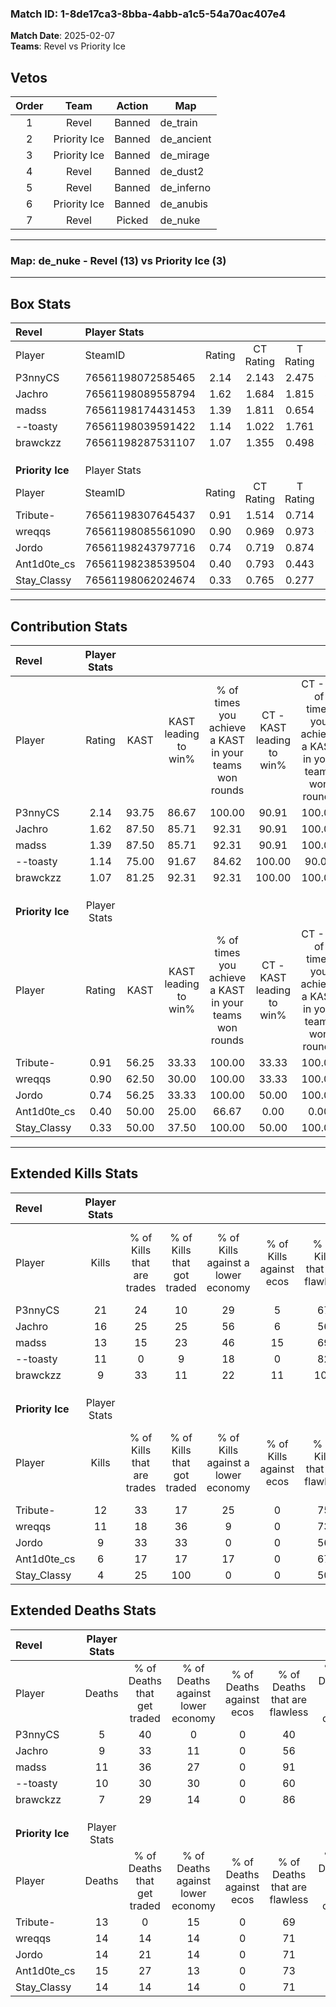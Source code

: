 ### Match ID: 1-8de17ca3-8bba-4abb-a1c5-54a70ac407e4  
**Match Date**: 2025-02-07  
**Teams**: Revel vs Priority Ice  

## Vetos  

| Order | Team | Action | Map |
| :---: | :--: | :----: | --- |
| 1 | Revel | Banned | de_train |
| 2 | Priority Ice | Banned | de_ancient |
| 3 | Priority Ice | Banned | de_mirage |
| 4 | Revel | Banned | de_dust2 |
| 5 | Revel | Banned | de_inferno |
| 6 | Priority Ice | Banned | de_anubis |
| 7 | Revel | Picked | de_nuke |

---  

### **Map**: de_nuke - Revel (13) vs Priority Ice (3)  
---  

## Box Stats  

| **Revel**        | Player Stats      |        |           |          |       |       |       |         |        |      |     |
| :- | :- | :-: | :-: | :-: | :-: | :-: | :-: | :-: | :-: | :-: | :-: |
| Player           | SteamID           | Rating | CT Rating | T Rating | KAST  |  ADR  | Kills | Assists | Deaths | K/D  | HS% |
| P3nnyCS          | 76561198072585465 |  2.14  |   2.143   |  2.475   | 93.75 | 124.8 |  21   |    5    |   5    | 4.20 | 71  |
| Jachro           | 76561198089558794 |  1.62  |   1.684   |  1.815   | 87.50 | 96.4  |  16   |    7    |   9    | 1.78 | 56  |
| madss            | 76561198174431453 |  1.39  |   1.811   |  0.654   | 87.50 | 96.1  |  13   |    7    |   11   | 1.18 | 69  |
| --toasty         | 76561198039591422 |  1.14  |   1.022   |  1.761   | 75.00 | 80.6  |  11   |    2    |   10   | 1.10 | 63  |
| brawckzz         | 76561198287531107 |  1.07  |   1.355   |  0.498   | 81.25 | 48.1  |   9   |    2    |   7    | 1.29 | 33  |
|                  |                   |        |           |          |       |       |       |         |        |      |     |
|                  |                   |        |           |          |       |       |       |         |        |      |     |
|                  |                   |        |           |          |       |       |       |         |        |      |     |
| **Priority Ice** | Player Stats      |        |           |          |       |       |       |         |        |      |     |
| Player           | SteamID           | Rating | CT Rating | T Rating | KAST  |  ADR  | Kills | Assists | Deaths | K/D  | HS% |
| Tribute-         | 76561198307645437 |  0.91  |   1.514   |  0.714   | 56.25 | 68.8  |  12   |    1    |   13   | 0.92 | 50  |
| wreqqs           | 76561198085561090 |  0.90  |   0.969   |  0.973   | 62.50 | 76.6  |  11   |    2    |   14   | 0.79 | 63  |
| Jordo            | 76561198243797716 |  0.74  |   0.719   |  0.874   | 56.25 | 70.3  |   9   |    3    |   14   | 0.64 | 66  |
| Ant1d0te_cs      | 76561198238539504 |  0.40  |   0.793   |  0.443   | 50.00 | 41.8  |   6   |    2    |   15   | 0.40 | 83  |
| Stay_Classy      | 76561198062024674 |  0.33  |   0.765   |  0.277   | 50.00 | 42.7  |   4   |    3    |   14   | 0.29 | 75  |
---  

## Contribution Stats  

| **Revel**        | Player Stats |       |                      |                                                        |                           |                                                             |                          |                                                            |
| :- | :-: | :-: | :-: | :-: | :-: | :-: | :-: | :-: |
| Player           |    Rating    | KAST  | KAST leading to win% | % of times you achieve a KAST in your teams won rounds | CT - KAST leading to win% | CT - % of times you achieve a KAST in your teams won rounds | T - KAST leading to win% | T - % of times you achieve a KAST in your teams won rounds |
| P3nnyCS          |     2.14     | 93.75 |        86.67         |                         100.00                         |           90.91           |                           100.00                            |          75.00           |                           100.00                           |
| Jachro           |     1.62     | 87.50 |        85.71         |                         92.31                          |           90.91           |                           100.00                            |          66.67           |                           66.67                            |
| madss            |     1.39     | 87.50 |        85.71         |                         92.31                          |           90.91           |                           100.00                            |          66.67           |                           66.67                            |
| --toasty         |     1.14     | 75.00 |        91.67         |                         84.62                          |          100.00           |                            90.00                            |          66.67           |                           66.67                            |
| brawckzz         |     1.07     | 81.25 |        92.31         |                         92.31                          |          100.00           |                           100.00                            |          66.67           |                           66.67                            |
|                  |              |       |                      |                                                        |                           |                                                             |                          |                                                            |
|                  |              |       |                      |                                                        |                           |                                                             |                          |                                                            |
|                  |              |       |                      |                                                        |                           |                                                             |                          |                                                            |
| **Priority Ice** | Player Stats |       |                      |                                                        |                           |                                                             |                          |                                                            |
| Player           |    Rating    | KAST  | KAST leading to win% | % of times you achieve a KAST in your teams won rounds | CT - KAST leading to win% | CT - % of times you achieve a KAST in your teams won rounds | T - KAST leading to win% | T - % of times you achieve a KAST in your teams won rounds |
| Tribute-         |     0.91     | 56.25 |        33.33         |                         100.00                         |           33.33           |                           100.00                            |          33.33           |                           100.00                           |
| wreqqs           |     0.90     | 62.50 |        30.00         |                         100.00                         |           33.33           |                           100.00                            |          28.57           |                           100.00                           |
| Jordo            |     0.74     | 56.25 |        33.33         |                         100.00                         |           50.00           |                           100.00                            |          28.57           |                           100.00                           |
| Ant1d0te_cs      |     0.40     | 50.00 |        25.00         |                         66.67                          |           0.00            |                            0.00                             |          33.33           |                           100.00                           |
| Stay_Classy      |     0.33     | 50.00 |        37.50         |                         100.00                         |           50.00           |                           100.00                            |          33.33           |                           100.00                           |
---  

## Extended Kills Stats  

| **Revel**        | Player Stats |                            |                            |                                    |                         |                              |                                 |                                       |                    |           |
| :- | :-: | :-: | :-: | :-: | :-: | :-: | :-: | :-: | :-: | :-: |
| Player           |    Kills     | % of Kills that are trades | % of Kills that got traded | % of Kills against a lower economy | % of Kills against ecos | % of Kills that are flawless | % of Kills that are close duels | % of Kills that are assisted by flash | Pistol Round Kills | AWP Kills |
| P3nnyCS          |      21      |             24             |             10             |                 29                 |            5            |              67              |                0                |                   5                   |         3          |     0     |
| Jachro           |      16      |             25             |             25             |                 56                 |            6            |              56              |                0                |                   0                   |         2          |     0     |
| madss            |      13      |             15             |             23             |                 46                 |           15            |              69              |                8                |                   0                   |         1          |     0     |
| --toasty         |      11      |             0              |             9              |                 18                 |            0            |              82              |                0                |                   9                   |         2          |     0     |
| brawckzz         |      9       |             33             |             11             |                 22                 |           11            |             100              |                0                |                   0                   |         0          |     5     |
|                  |              |                            |                            |                                    |                         |                              |                                 |                                       |                    |           |
|                  |              |                            |                            |                                    |                         |                              |                                 |                                       |                    |           |
|                  |              |                            |                            |                                    |                         |                              |                                 |                                       |                    |           |
| **Priority Ice** | Player Stats |                            |                            |                                    |                         |                              |                                 |                                       |                    |           |
| Player           |    Kills     | % of Kills that are trades | % of Kills that got traded | % of Kills against a lower economy | % of Kills against ecos | % of Kills that are flawless | % of Kills that are close duels | % of Kills that are assisted by flash | Pistol Round Kills | AWP Kills |
| Tribute-         |      12      |             33             |             17             |                 25                 |            0            |              75              |                0                |                   0                   |         2          |     0     |
| wreqqs           |      11      |             18             |             36             |                 9                  |            0            |              73              |                0                |                   0                   |         4          |     2     |
| Jordo            |      9       |             33             |             33             |                 0                  |            0            |              56              |               11                |                   0                   |         1          |     0     |
| Ant1d0te_cs      |      6       |             17             |             17             |                 17                 |            0            |              67              |               17                |                   0                   |         0          |     0     |
| Stay_Classy      |      4       |             25             |            100             |                 0                  |            0            |              50              |                0                |                   0                   |         1          |     0     |
## Extended Deaths Stats  

| **Revel**        | Player Stats |                             |                                   |                          |                               |                            |                           |               |
| :- | :-: | :-: | :-: | :-: | :-: | :-: | :-: | :-: |
| Player           |    Deaths    | % of Deaths that get traded | % of Deaths against lower economy | % of Deaths against ecos | % of Deaths that are flawless | % of Deaths that are close | % of Deaths while blinded | Deaths to AWP |
| P3nnyCS          |      5       |             40              |                 0                 |            0             |              40               |             0              |             0             |       1       |
| Jachro           |      9       |             33              |                11                 |            0             |              56               |             11             |             0             |       1       |
| madss            |      11      |             36              |                27                 |            0             |              91               |             0              |             0             |       0       |
| --toasty         |      10      |             30              |                30                 |            0             |              60               |             10             |             0             |       0       |
| brawckzz         |      7       |             29              |                14                 |            0             |              86               |             0              |             0             |       0       |
|                  |              |                             |                                   |                          |                               |                            |                           |               |
|                  |              |                             |                                   |                          |                               |                            |                           |               |
|                  |              |                             |                                   |                          |                               |                            |                           |               |
| **Priority Ice** | Player Stats |                             |                                   |                          |                               |                            |                           |               |
| Player           |    Deaths    | % of Deaths that get traded | % of Deaths against lower economy | % of Deaths against ecos | % of Deaths that are flawless | % of Deaths that are close | % of Deaths while blinded | Deaths to AWP |
| Tribute-         |      13      |              0              |                15                 |            0             |              69               |             0              |             0             |       1       |
| wreqqs           |      14      |             14              |                14                 |            0             |              71               |             7              |             7             |       2       |
| Jordo            |      14      |             21              |                14                 |            0             |              71               |             0              |             0             |       1       |
| Ant1d0te_cs      |      15      |             27              |                13                 |            0             |              73               |             0              |             7             |       1       |
| Stay_Classy      |      14      |             14              |                14                 |            0             |              71               |             0              |             0             |       0       |
